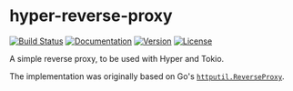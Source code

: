 # hyper-reverse-proxy

[![Build Status](https://travis-ci.org/brendanzab/hyper-reverse-proxy.svg?branch=master)](https://travis-ci.org/brendanzab/hyper-reverse-proxy)
[![Documentation](https://docs.rs/hyper-reverse-proxy/badge.svg)](https://docs.rs/hyper-reverse-proxy)
[![Version](https://img.shields.io/crates/v/hyper-reverse-proxy.svg)](https://crates.io/crates/hyper-reverse-proxy)
[![License](https://img.shields.io/crates/l/hyper-reverse-proxy.svg)](https://github.com/brendanzab/hyper-reverse-proxy/blob/master/LICENSE)

A simple reverse proxy, to be used with Hyper and Tokio.

The implementation was originally based on Go's [`httputil.ReverseProxy`].

[`httputil.ReverseProxy`]: https://golang.org/pkg/net/http/httputil/#ReverseProxy
